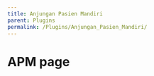 ```yaml
---
title: Anjungan Pasien Mandiri 
parent: Plugins
permalink: /Plugins/Anjungan_Pasien_Mandiri/
---
```


# APM page

